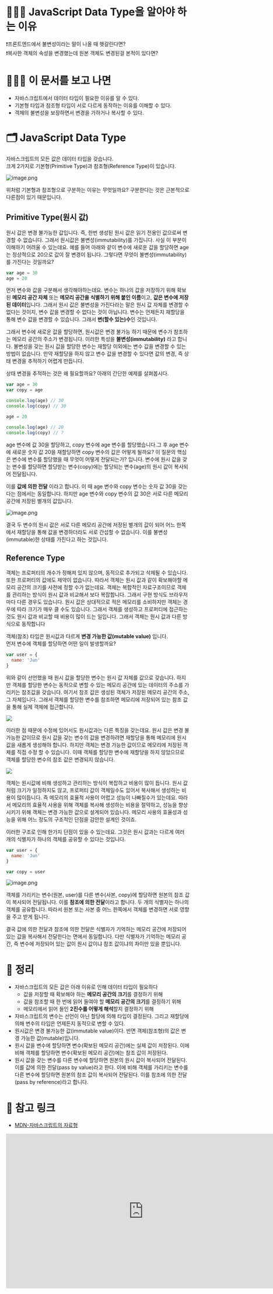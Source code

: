 
# 🧑🏼‍🚀 JavaScript Data Type을 알아야 하는 이유

❗프론트엔드에서 불변성이라는 말이 나올 때 헷갈린다면?  
❗복사한 객체의 속성을 변경했는데 원본 객체도 변경된걸 본적이 있다면?

# 🙋🏻‍♂️ 이 문서를 보고 나면

- 자바스크립트에서 데이터 타입이 필요한 이유를 알 수 있다.
- 기본형 타입과 참조형 타입이 서로 다르게 동작하는 이유를 이해할 수 있다.
- 객체의 불변성을 보장하면서 변경을 가하거나 복사할 수 있다.

# 🗂️ JavaScript Data Type

자바스크립트의 모든 값은 데이터 타입을 갖습니다.  
크게 2가지로 기본형(Primitive Type)과 참조형(Reference Type)이 있습니다.

![image.png](https://techcourse-storage.s3.ap-northeast-2.amazonaws.com/f3e3e7376abf47429f158dc59ee22c20)

위처럼 기본형과 참조형으로 구분하는 이유는 무엇일까요? 구분한다는 것은 근본적으로 다른점이 있기 때문입니다.

## Primitive Type(원시 값)

원시 값은 변경 불가능한 값입니다. 즉, 한번 생성된 원시 값은 읽기 전용인 값으로써 변경할 수 없습니다. 그래서 원시값은 불변성(immutability)를 가집니다. 사실 이 부분이 이해하기 어려울 수 있는데요. 예를 들어 아래와 같이 변수에 새로운 값을 할당하면 age는 정상적으로 20으로 값이 잘 변경이 됩니다. 그렇다면 무엇이 불변성(immutability)를 가진다는 것일까요?

```javascript
var age = 30
age = 20
```

먼저 변수와 값을 구분해서 생각해야하는데요. 변수는 하나의 값을 저장하기 위해 확보된 **메모리 공간 자체** 또는 **메모리 공간을 식별하기 위해 붙인 이름**이고, **값은 변수에 저장된 데이터**입니다. 그래서 원시 값은 불변성을 가진다라는 말은 원시 값 자체를 변경할 수 없다는 것이지, 변수 값을 변경할 수 없다는 것이 아닙니다. 변수는 언제든지 재할당을 통해 변수 값을 변경할 수 있습니다. 그래서 **변(할수 있는)수**인 것입니다.

그래서 변수에 새로운 값을 할당하면, 원시값은 변경 불가능 하기 때문에 변수가 참조하는 메모리 공간의 주소가 변경됩니다. 이러한 특성을 **불변성(immutability)** 라고 합니다. 불변성을 갖는 원시 값을 할당한 변수는 재할당 이외에는 변수 값을 변경할 수 있는 방법이 없습니다. 만약 재할당을 하지 않고 변수 값을 변경할 수 있다면 값의 변경, 즉 상태 변경을 추적하기 어렵게 만듭니다.

상태 변경을 추적하는 것은 왜 필요할까요? 아래의 간단한 예제를 살펴봅시다.

```javascript
var age = 30
var copy = age

console.log(age) // 30
console.log(copy) // 30

age = 20

console.log(age) // 20
console.log(copy) // ?

```

age 변수에 값 30을 할당하고, copy 변수에 age 변수를 할당했습니다.그 후 age 변수에 새로운 숫자 값 20을 재할당하면 copy 변수의 값은 어떻게 될까요? 이 질문의 핵심은 변수에 변수를 할당했을 때 무엇이 어떻게 전달되는가? 입니다. 변수에 원시 값을 갖는 변수를 할당하면 할당받는 변수(copy)에는 할당되는 변수(age)의 원시 값이 복사되어 전달됩니다.

이를 **값에 의한 전달** 이라고 합니다. 이 때 age 변수와 copy 변수는 숫자 값 30을 갖는다는 점에서는 동일합니다. 하지만 age 변수와 copy 변수의 값 30은 서로 다른 메모리 공간에 저장된 별개의 값입니다.

![image.png](https://techcourse-storage.s3.ap-northeast-2.amazonaws.com/6112686c5561408d948fc479a2445d7c)

결국 두 변수의 원시 값은 서로 다른 메모리 공간에 저장된 별개의 값이 되어 어느 한쪽에서 재할당을 통해 값을 변경하더라도 서로 간섭할 수 없습니다. 이를 불변성(immutable)한 상태를 가진다고 하는 것입니다.

## Reference Type

객체는 프로퍼티의 개수가 정해져 있지 않으며, 동적으로 추가되고 삭제될 수 있습니다. 또한 프로퍼티의 값에도 제약이 없습니다. 따라서 객체는 원시 값과 같이 확보해야할 메모리 공간의 크기를 사전에 정할 수가 없는데요. 객체는 복합적인 자료구조이므로 객체를 관리하는 방식이 원시 값과 비교해서 보다 복잡합니다. 그래서 구현 방식도 브라우저마다 다른 경우도 있습니다. 원시 값은 상대적으로 적은 메모리를 소비하지만 객체는 경우에 따라 크기가 매우 클 수도 있습니다. 그래서 객체를 생성하고 프로퍼티에 접근하는 것도 원시 값과 비교할 때 비용이 많이 드는 일입니다. 그래서 객체는 원시 값과 다른 방식으로 동작합니다

객체(참조) 타입은 원시값과 다르게 **변경 가능한 값(mutable value)** 입니다.  
먼저 변수에 객체를 할당하면 어떤 일이 발생할까요?

```javascript
var user = {
  name: 'Jun'
}
```


위와 같이 선언했을 때 원시 값을 할당한 변수는 원시 값 자체를 값으로 갖습니다. 하지만 객체를 할당한 변수는 동적으로 변할 수 있는 메모리 공간에 있는 데이터의 주소를 가리키는 참조값을 갖습니다. 여기서 참조 값은 생성된 객체가 저장된 메모리 공간의 주소, 그 자체입니다. 그래서 객체를 할당한 변수를 참조하면 메모리에 저장되어 있는 참조 값을 통해 실제 객체에 접근합니다.

![](https://techcourse-storage.s3.ap-northeast-2.amazonaws.com/2d1b8316799f4de7a23153bb96926ebb)

이러한 점 때문에 수정에 있어서도 원시값과는 다른 특징을 갖는데요. 원시 값은 변경 불가능한 값이므로 원시 값을 갖는 변수의 값을 변경하려면 재할당을 통해 메모리에 원시 값을 새롭게 생성해야 합니다. 하지만 객체는 변경 가능한 값이므로 메모리에 저장된 객체를 직접 수정 할 수 있습니다. 이때 객체를 할당한 변수에 재할당을 하지 않았으므로 객체를 할당한 변수의 참조 값은 변경되지 않습니다.

![](https://techcourse-storage.s3.ap-northeast-2.amazonaws.com/a0d469ecb8fd4a1fa6030b62e55f7585)

객체는 원시값에 비해 생성하고 관리하는 방식이 복잡하고 비용이 많이 듭니다. 원시 값처럼 크기가 일정하지도 않고, 프로퍼티 값이 객체일수도 있어서 복사해서 생성하는 비용이 많이듭니다. 즉 메모리의 효율적 사용이 어렵고 성능이 나빠질수가 있는데요. 따라서 메모리의 효율적 사용을 위해 객체를 복사해 생성하는 비용을 절약하고, 성능을 향상시키기 위해 객체는 변경 가능한 값으로 설계되어 있습니다. 메모리 사용의 효율성과 성능을 위해 어느 정도의 구조적인 단점을 감안한 설계인 것이죠.

이러한 구조로 인해 한가지 단점이 있을 수 있는데요. 그것은 원시 값과는 다르게 여러 개의 식별자가 하나의 객체를 공유할 수 있다는 것입니다.

```javascript
var user = {
  name: 'Jun'
}

var copy = user
```

![image.png](https://techcourse-storage.s3.ap-northeast-2.amazonaws.com/44579bdd23bb47a7b801f4e711500dc7)

객체를 가리키는 변수(원본, user)를 다른 변수(사본, copy)에 할당하면 원본의 참조 값이 복사되어 전달됩니다. 이를 **참조에 의한 전달**이라고 합니다. 두 개의 식별자는 하나의 객체를 공유합니다. 따라서 원본 또는 사본 중 어느 한쪽에서 객체를 변경하면 서로 영향을 주고 받게 됩니다.

결국 값에 의한 전달과 참조에 의한 전달은 식별자가 기억하는 메모리 공간에 저장되어 있는 값을 복사해서 전달한다는 면에서 동일합니다. 다만 식별자가 기억하는 메모리 공간, 즉 변수에 저장되어 있는 값이 원시 값이냐 참조 값이냐의 차이만 있을 뿐입니다.

# 📘 정리

- 자바스크립트의 모든 값은 아래 이유로 인해 데이터 타입이 필요하다
    - 값을 저장할 때 확보해야 하는 **메모리 공간의 크기**를 결정하기 위해
    - 값을 참조할 때 한 번에 읽어 들여야 할 **메모리 공간의 크기**를 결정하기 위해
    - 메모리에서 읽어 들인 **2진수를 어떻게 해석**할지 결정하기 위해
- 자바스크립트의 변수는 선언이 아닌 할당에 의해 타입이 결정된다. 그리고 재할당에 의해 변수의 타입은 언제든지 동적으로 변할 수 있다.
- 원시값은 변경 불가능한 값(immutable value)이다. 반면 객체(참조형)의 값은 변경 가능한 값(mutable)입니다.
- 원시 값을 변수에 할당하면 변수(확보된 메모리 공간)에는 실제 값이 저장된다. 이에 비해 객체를 할당하면 변수(확보된 메모리 공간)에는 참조 값이 저장된다.
- 원시 값을 갖는 변수를 다른 변수에 할당하면 원본의 원시 값이 복사되어 전달된다. 이를 값에 의한 전달(pass by value)라고 한다. 이에 비해 객체를 가리키는 변수를 다른 변수에 할당하면 원본의 참조 값이 복사되어 전달된다. 이를 참조에 의한 전달(pass by reference)라고 합니다.

# 🔗 참고 링크

- [MDN-자바스크립트의 자료형](https://developer.mozilla.org/ko/docs/Web/JavaScript/Data_structures)
<iframe width="752" height="423" src="https://www.youtube.com/embed/hM8s3ZaycGk" title="[10분 테코톡] 소피아의 데이터타입과 불변성" frameborder="0" allow="accelerometer; autoplay; clipboard-write; encrypted-media; gyroscope; picture-in-picture; web-share" allowfullscreen></iframe>
